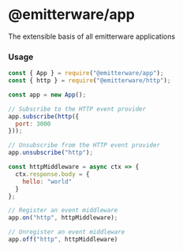 # @emitterware/app

The extensible basis of all emitterware applications

### Usage
```js
const { App } = require("@emitterware/app");
const { http } = require("@emitterware/http");

const app = new App();

// Subscribe to the HTTP event provider
app.subscribe(http({
  port: 3000
}));

// Unsubscribe from the HTTP event provider
app.unsubscribe("http");

const httpMiddleware = async ctx => {
  ctx.response.body = {
    hello: "world"
  }
};

// Register an event middleware
app.on("http", httpMiddleware);

// Unregister an event middleware
app.off("http", httpMiddleware)
```